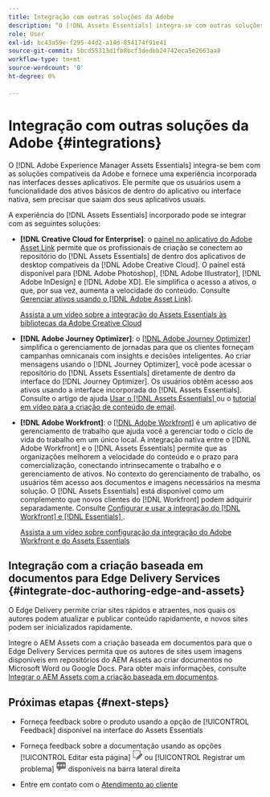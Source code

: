 ```yaml
---
title: Integração com outras soluções da Adobe
description: “O [!DNL Assets Essentials] integra-se com outras soluções da Adobe e fornece uma experiência incorporada no aplicativo nativo.”
role: User
exl-id: bc43a59e-f295-44d2-a14d-854174f91e41
source-git-commit: 5bcd55313d1fb8bcf3dedbb24742eca5e2663aa8
workflow-type: tm+mt
source-wordcount: '0'
ht-degree: 0%

---
```


# Integração com outras soluções da Adobe {#integrations}

O [!DNL Adobe Experience Manager Assets Essentials] integra-se bem com as soluções compatíveis da Adobe e fornece uma experiência incorporada nas interfaces desses aplicativos. Ele permite que os usuários usem a funcionalidade dos ativos básicos de dentro do aplicativo ou interface nativa, sem precisar que saiam dos seus aplicativos usuais.

A experiência do [!DNL Assets Essentials] incorporado pode se integrar com as seguintes soluções:

* **[!DNL Creative Cloud for Enterprise]**: o [painel no aplicativo do Adobe Asset Link](https://www.adobe.com/br/creativecloud/business/enterprise/adobe-asset-link.html) permite que os profissionais de criação se conectem ao repositório do [!DNL Assets Essentials] de dentro dos aplicativos de desktop compatíveis da [!DNL Adobe Creative Cloud]. O painel está disponível para [!DNL Adobe Photoshop], [!DNL Adobe Illustrator], [!DNL Adobe InDesign] e [!DNL Adobe XD]. Ele simplifica o acesso a ativos, o que, por sua vez, aumenta a velocidade do conteúdo. Consulte [Gerenciar ativos usando o  [!DNL Adobe Asset Link]](https://helpx.adobe.com/br/enterprise/using/manage-assets-using-adobe-asset-link.html).

  [Assista a um vídeo sobre a integração do Assets Essentials às bibliotecas da Adobe Creative Cloud](https://experienceleague.adobe.com/docs/experience-manager-learn/assets-essentials/creative-cloud.html?lang=pt-BR)

* **[!DNL Adobe Journey Optimizer]**: o [[!DNL Adobe Journey Optimizer]](https://business.adobe.com/br/products/journey-optimizer/adobe-journey-optimizer.html) simplifica o gerenciamento de jornadas para que os clientes forneçam campanhas omnicanais com insights e decisões inteligentes. Ao criar mensagens usando o [!DNL Journey Optimizer], você pode acessar o repositório do [!DNL Assets Essentials] diretamente de dentro da interface do [!DNL Journey Optimizer]. Os usuários obtêm acesso aos ativos usando a interface incorporada do [!DNL Assets Essentials]. Consulte o artigo de ajuda [Usar o  [!DNL Assets Essentials] ](https://experienceleague.adobe.com/docs/journey-optimizer/using/create-messages/assets-essentials.html?lang=pt-BR) ou o [tutorial em vídeo para a criação de conteúdo de email](https://experienceleague.adobe.com/docs/journey-optimizer-learn/tutorials/create-messages/create-email-content-with-the-message-editor.html?lang=pt-BR).

* **[!DNL Adobe Workfront]**: o [[!DNL Adobe Workfront]](https://www.workfront.com/) é um aplicativo de gerenciamento de trabalho que ajuda você a gerenciar todo o ciclo de vida do trabalho em um único local. A integração nativa entre o [!DNL Adobe Workfront] e o [!DNL Assets Essentials] permite que as organizações melhorem a velocidade do conteúdo e o prazo para comercialização, conectando intrinsecamente o trabalho e o gerenciamento de ativos. No contexto do gerenciamento de trabalho, os usuários têm acesso aos documentos e imagens necessários na mesma solução. O [!DNL Assets Essentials] está disponível como um complemento que novos clientes do [!DNL Workfront] podem adquirir separadamente. Consulte [Configurar e usar a integração do [!DNL Workfront] e [!DNL Essentials] ](https://one.workfront.com/s/document-item?bundleId=the-new-workfront-experience&amp;topicId=Content%2FDocuments%2FAdobe_Workfront_for_Experience_Manager_Assets_Essentials%2F_workfront-for-aem-asset-essentials.htm).

  [Assista a um vídeo sobre configuração da integração do Adobe Workfront e do Assets Essentials](https://experienceleague.adobe.com/docs/experience-manager-learn/assets-essentials/workfront/configure.html?lang=pt-BR)

## Integração com a criação baseada em documentos para Edge Delivery Services {#integrate-doc-authoring-edge-and-assets}

O Edge Delivery permite criar sites rápidos e atraentes, nos quais os autores podem atualizar e publicar conteúdo rapidamente, e novos sites podem ser inicializados rapidamente.

Integre o AEM Assets com a criação baseada em documentos para que o Edge Delivery Services permita que os autores de sites usem imagens disponíveis em repositórios do AEM Assets ao criar documentos no Microsoft Word ou Google Docs. Para obter mais informações, consulte [Integrar o AEM Assets com a criação baseada em documentos](https://experienceleague.adobe.com/docs/experience-manager-cloud-service/content/edge-delivery/using.html#integrate-assets-edge).

## Próximas etapas {#next-steps}

* Forneça feedback sobre o produto usando a opção de [!UICONTROL Feedback] disponível na interface do Assets Essentials

* Forneça feedback sobre a documentação usando as opções [!UICONTROL Editar esta página] ![editar a página](assets/do-not-localize/edit-page.png) ou [!UICONTROL Registrar um problema] ![criar um problema do GitHub](assets/do-not-localize/github-issue.png) disponíveis na barra lateral direita

* Entre em contato com o [Atendimento ao cliente](https://experienceleague.adobe.com/?support-solution=General&amp;lang=pt-BR#support)

<!-- TBD: Hiding this link till GA. Do not even include the beta mention as discussed with Greg. Beta is done with customers selected by the Accounts team. It is not an open Beta program. At GA, document this.

* **[[!DNL Creative Cloud Libraries]**: This integration will be made available in the future.

* **[[!DNL Adobe Studio]]**: This integration will be made available in the future.
-->
